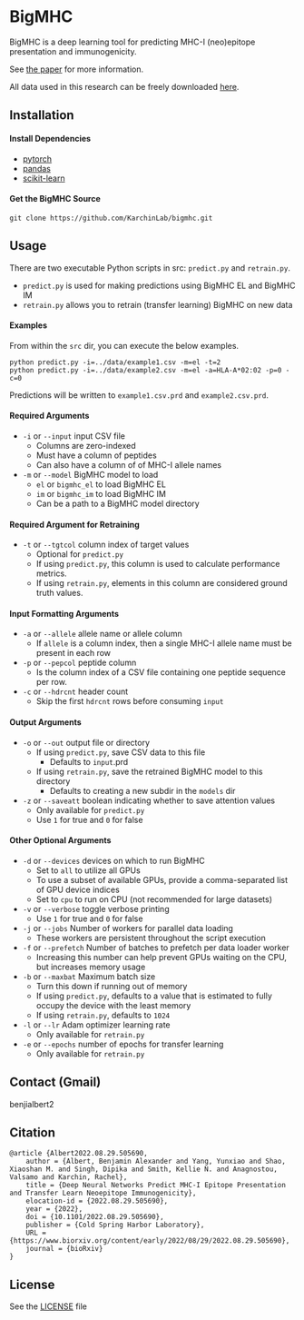 # BigMHC

BigMHC is a deep learning tool for predicting MHC-I (neo)epitope presentation and immunogenicity.

See [the paper](https://doi.org/10.1101/2022.08.29.505690) for more information.

All data used in this research can be freely downloaded [here](https://doi.org/10.17632/dvmz6pkzvb.1).

## Installation

#### Install Dependencies
* [pytorch](https://pytorch.org)
* [pandas](https://pandas.pydata.org)
* [scikit-learn](https://scikit-learn.org)


#### Get the BigMHC Source
```
git clone https://github.com/KarchinLab/bigmhc.git
```


## Usage

There are two executable Python scripts in src: `predict.py` and `retrain.py`.

* `predict.py` is used for making predictions using BigMHC EL and BigMHC IM
* `retrain.py` allows you to retrain (transfer learning) BigMHC on new data

#### Examples

From within the `src` dir, you can execute the below examples.

```
python predict.py -i=../data/example1.csv -m=el -t=2
python predict.py -i=../data/example2.csv -m=el -a=HLA-A*02:02 -p=0 -c=0
```

Predictions will be written to `example1.csv.prd` and `example2.csv.prd`.


#### Required Arguments
* `-i` or `--input` input CSV file
  * Columns are zero-indexed
  * Must have a column of peptides
  * Can also have a column of of MHC-I allele names
* `-m` or `--model` BigMHC model to load
  * `el` or `bigmhc_el` to load BigMHC EL
  * `im` or `bigmhc_im` to load BigMHC IM
  * Can be a path to a BigMHC model directory

#### Required Argument for Retraining
* `-t` or `--tgtcol` column index of target values
  * Optional for `predict.py`
  * If using `predict.py`, this column is used to calculate performance metrics.
  * If using `retrain.py`, elements in this column are considered ground truth values.

#### Input Formatting Arguments
* `-a` or `--allele` allele name or allele column
  * If `allele` is a column index, then a single MHC-I allele name must be present in each row
* `-p` or `--pepcol` peptide column
  * Is the column index of a CSV file containing one peptide sequence per row.
* `-c` or `--hdrcnt` header count
  * Skip the first `hdrcnt` rows before consuming `input`

#### Output Arguments
* `-o` or `--out` output file or directory
  * If using `predict.py`, save CSV data to this file
    * Defaults to `input`.prd
  * If using `retrain.py`, save the retrained BigMHC model to this directory
    * Defaults to creating a new subdir in the `models` dir
* `-z` or `--saveatt` boolean indicating whether to save attention values
  * Only available for `predict.py`
  * Use `1` for true and `0` for false

#### Other Optional Arguments
* `-d` or `--devices` devices on which to run BigMHC
  * Set to `all` to utilize all GPUs
  * To use a subset of available GPUs, provide a comma-separated list of GPU device indices
  * Set to `cpu` to run on CPU (not recommended for large datasets)
* `-v` or `--verbose` toggle verbose printing
  * Use `1` for true and `0` for false
* `-j` or `--jobs` Number of workers for parallel data loading
  * These workers are persistent throughout the script execution
* `-f` or `--prefetch` Number of batches to prefetch per data loader worker
  * Increasing this number can help prevent GPUs waiting on the CPU, but increases memory usage
* `-b` or `--maxbat` Maximum batch size
  * Turn this down if running out of memory
  * If using `predict.py`, defaults to a value that is estimated to fully occupy the device with the least memory
  * If using `retrain.py`, defaults to `1024`
* `-l` or `--lr` Adam optimizer learning rate
  * Only available for `retrain.py`
* `-e` or `--epochs` number of epochs for transfer learning
  * Only available for `retrain.py`

## Contact (Gmail)

benjialbert2

## Citation
```
@article {Albert2022.08.29.505690,
	author = {Albert, Benjamin Alexander and Yang, Yunxiao and Shao, Xiaoshan M. and Singh, Dipika and Smith, Kellie N. and Anagnostou, Valsamo and Karchin, Rachel},
	title = {Deep Neural Networks Predict MHC-I Epitope Presentation and Transfer Learn Neoepitope Immunogenicity},
	elocation-id = {2022.08.29.505690},
	year = {2022},
	doi = {10.1101/2022.08.29.505690},
	publisher = {Cold Spring Harbor Laboratory},
	URL = {https://www.biorxiv.org/content/early/2022/08/29/2022.08.29.505690},
	journal = {bioRxiv}
}
```

## License

See the [LICENSE](LICENSE) file
